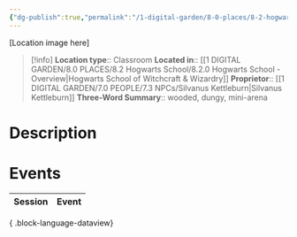 ```yaml
---
{"dg-publish":true,"permalink":"/1-digital-garden/8-0-places/8-2-hogwarts-school/8-2-03-care-of-magical-creatures-classroom/","tags":["#place","hogwarts","#classroom"]}
---
```


[Location image here]
>[!info]
>**Location type**::  Classroom
>**Located in**:: [[1 DIGITAL GARDEN/8.0 PLACES/8.2 Hogwarts School/8.2.0 Hogwarts School - Overview\|Hogwarts School of Witchcraft & Wizardry]]
>**Proprietor**:: [[1 DIGITAL GARDEN/7.0 PEOPLE/7.3 NPCs/Silvanus Kettleburn\|Silvanus Kettleburn]]
>**Three-Word Summary**:: wooded, dungy, mini-arena 

# Description


# Events

| Session | Event |
| ------- | ----- |

{ .block-language-dataview}
